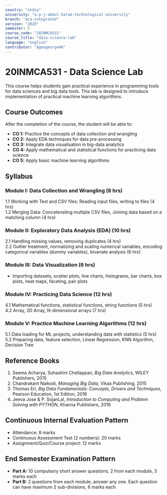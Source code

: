 ```yaml
---
country: "india"
university: "a-p-j-abdul-kalam-technological-university"
branch: "mca-integrated"
version: "2020"
semester: 5
course_code: "20INMCA531"
course_title: "data-science-lab"
language: "english"
contributor: "@geogeorge46"
---
```


# 20INMCA531 - Data Science Lab

This course helps students gain practical experience in programming tools for data sciences and big data tools. This lab is designed to introduce implementation of practical machine learning algorithms.

## Course Outcomes
After the completion of the course, the student will be able to:

- **CO 1:** Practice the concepts of data collection and wrangling  
- **CO 2:** Apply EDA techniques for data pre-processing  
- **CO 3:** Integrate data visualisation in big-data analytics  
- **CO 4:** Apply mathematical and statistical functions for practicing data science  
- **CO 5:** Apply basic machine learning algorithms  

## Syllabus

### Module I: Data Collection and Wrangling (8 hrs)
1.1 Working with Text and CSV files: Reading input files, writing to files (4 hrs)  
1.2 Merging Data: Concatenating multiple CSV files, Joining data based on a matching column (4 hrs)  

### Module II: Exploratory Data Analysis (EDA) (10 hrs)
2.1 Handling missing values, removing duplicates (4 hrs)  
2.2 Outlier treatment, normalizing and scaling numerical variables, encoding categorical variables (dummy variables), bivariate analysis (6 hrs)  

### Module III: Data Visualization (6 hrs)
- Importing datasets, scatter plots, line charts, histograms, bar charts, box plots, heat maps, faceting, pair plots  

### Module IV: Practicing Data Science (12 hrs)
4.1 Mathematical functions, statistical functions, string functions (5 hrs)  
4.2 Array, 2D Array, N-dimensional arrays (7 hrs)  

### Module V: Practice Machine Learning Algorithms (12 hrs)
5.1 Data loading for ML projects, understanding data with statistics (5 hrs)  
5.2 Preparing data, feature selection, Linear Regression, KNN Algorithm, Decision Tree  

## Reference Books
1. Seema Acharya, Suhashini Chellappan, *Big Data Analytics*, WILEY Publishers, 2015  
2. Chandrakant Naikodi, *Managing Big Data*, Vikas Publishing, 2015  
3. Thomas Erl, *Big Data Fundamentals: Concepts, Drivers and Techniques*, Pearson Education, 1st Edition, 2016  
4. Jeeva Jose & P. SojanLal, *Introduction to Computing and Problem Solving with PYTHON*, Khanna Publishers, 2016  

## Continuous Internal Evaluation Pattern
- Attendance: 8 marks  
- Continuous Assessment Test (2 numbers): 20 marks  
- Assignment/Quiz/Course project: 12 marks  

## End Semester Examination Pattern
- **Part A:** 10 compulsory short answer questions, 2 from each module, 3 marks each  
- **Part B:** 2 questions from each module, answer any one. Each question can have maximum 2 sub-divisions, 6 marks each
